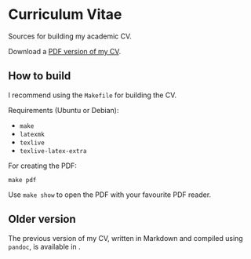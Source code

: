 # Curriculum Vitae

Sources for building my academic CV.

Download a [PDF version of my CV](https://santisoler.github.io/cv/cv.pdf).

## How to build

I recommend using the `Makefile` for building the CV.

Requirements (Ubuntu or Debian):
- `make`
- `latexmk`
- `texlive`
- `texlive-latex-extra`

For creating the PDF:

```
make pdf
```

Use `make show` to open the PDF with your favourite PDF reader.


## Older version

The previous version of my CV, written in Markdown and compiled using `pandoc`,
is available in []().
